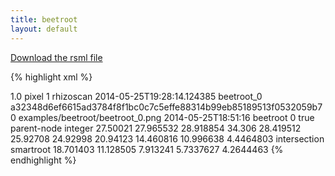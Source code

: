 ```yaml
---
title: beetroot
layout: default
---
```


[Download the rsml file](/images/examples/beetroot_0.rsml)

{% highlight xml %}
<?xml version="1.0" encoding="UTF-8"?>
<rsml xmlns:po="http://www.plantontology.org/xml-dtd/po.dtd">

  <metadata>
    <version>1.0</version>
    <unit>pixel</unit>
    <resolution>1</resolution>
    <software>rhizoscan</software>
    <user/>
    <last-modified>2014-05-25T19:28:14.124385</last-modified>
    <file-key>beetroot_0</file-key>
    <image>
      <sha256>a32348d6ef6615ad3784f8f1bc0c7c5effe88314b99eb85189513f0532059b70</sha256>
      <name>examples/beetroot/beetroot_0.png</name>
      <captured>2014-05-25T18:51:16</captured>
    </image>
    <time-sequence>
      <label>beetroot</label>
      <index>0</index>
      <unified>true</unified>
    </time-sequence>
    <property-definitions>
      <property-definition>
        <label>parent-node</label>
        <type>integer</type>
      </property-definition>
    </property-definitions>
  </metadata>
  
  <scene>
    <plant id="1" label="P">
      <root id="2" label="A" po:accession="PO:0020127">
        <geometry>
          <polyline>
            <point x="467.0" y="81.5" z="0"/>
            <point x="473.0" y="105.0" z="0"/>
            <point x="482.562312938" y="148.181295917" z="0"/>
            <point x="486.5" y="191.0" z="0"/>
            <point x="493.694764548" y="211.96204905" z="0"/>
            <point x="493.261168655" y="231.99268814" z="0"/>
            <point x="494.074082386" y="271.59009049" z="0"/>
            <point x="492.497281268" y="351.551989249" z="0"/>
            <point x="473.841508393" y="510.780842562" z="0"/>
            <point x="434.363046504" y="669.145849619" z="0"/>
            <point x="403.0" y="827.0" z="0"/>
          </polyline>
        </geometry>
        <functions>
          <function name='diameter' domain='polyline'>
            <sample>27.50021</sample>
            <sample>27.965532</sample>
            <sample>28.918854</sample>
            <sample>34.306</sample>
            <sample>28.419512</sample>
            <sample>25.92708</sample>
            <sample>24.92998</sample>
            <sample>20.94123</sample>
            <sample>14.460816</sample>
            <sample>10.996638</sample>
            <sample>4.4464803</sample>
          </function>
        </functions>  
        <annotations>
          <annotation name='Free Text'>
            <point x='498.6001' y='189.25383'/>
            <value>intersection</value>
            <software>smartroot</software>
          </annotation>
        </annotations>
        <root id="14" label="A" po:accession="PO:0020121">
          <properties>
            <parent-node value="3"/>
          </properties>
          <geometry>
            <polyline>
              <point x="486.5" y="191.0" z="0"/>
              <point x="434.065917451" y="211.159138805" z="0"/>
              <point x="383.123117493" y="233.297231921" z="0"/>
              <point x="332.243288301" y="259.587349915" z="0"/>
              <point x="282.0" y="289.0" z="0"/>
            </polyline>
          </geometry>
          <functions>
            <function name='diameter' domain='polyline'>
              <sample>18.701403</sample>
              <sample>11.128505</sample>
              <sample>7.913241</sample>
              <sample>5.7337627</sample>
              <sample>4.2644463</sample>
            </function>
          </functions>          
        </root>
      </root>
    </plant>
  </scene>
</rsml>
{% endhighlight %}    

